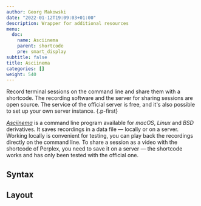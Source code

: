 ```yaml
---
author: Georg Makowski
date: "2022-01-12T19:09:03+01:00"
description: Wrapper for additional resources
menu:
  doc:
    name: Asciinema
    parent: shortcode
    pre: smart_display
subtitle: false
title: Asciinema
categories: []
weight: 540
---
```


Record terminal sessions on the command line and share them with a shortcode. The recording software and the server for sharing sessions are open source. The service of the official server is free, and it's also possible to set up your own server instance.
{.p-first} <!--more-->

[_Asciinema_](https://asciinema.org) is a command line program available for _macOS_, _Linux_ and _BSD_ derivatives. It saves recordings in a data file — locally or on a server. Working locally is convenient for testing, you can play back the recordings directly on the command line. To share a session as a video with the shortcode of Perplex, you need to save it on a server — the shortcode works and has only been tested with the official one.

## Syntax

## Layout
